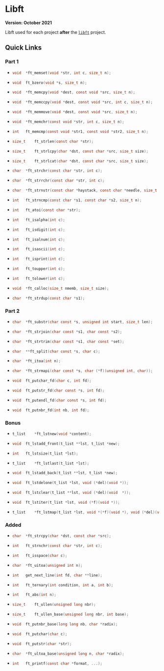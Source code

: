 # Libft

**Version: October 2021**

Libft used for each project **after** the [`libft`](https://github.com/mlrcbsousa/libft) project.

## Quick Links

### Part 1

<a href="/ft_memset.c" target="_blank">

- ```c
  void	*ft_memset(void *str, int c, size_t n);
  ```
</a>
<a href="/ft_bzero.c" target="_blank">

- ```c
  void	ft_bzero(void *s, size_t n);
  ```
</a>
<a href="/ft_memcpy.c" target="_blank">

- ```c
  void	*ft_memcpy(void *dest, const void *src, size_t n);
  ```
</a>
<a href="/ft_memccpy.c" target="_blank">

- ```c
  void	*ft_memccpy(void *dest, const void *src, int c, size_t n);
  ```
</a>
<a href="/ft_memmove.c" target="_blank">

- ```c
  void	*ft_memmove(void *dest, const void *src, size_t n);
  ```
</a>
<a href="/ft_memchr.c" target="_blank">

- ```c
  void	*ft_memchr(const void *str, int c, size_t n);
  ```
</a>
<a href="/ft_memcmp.c" target="_blank">

- ```c
  int	ft_memcmp(const void *str1, const void *str2, size_t n);
  ```
</a>
<a href="/ft_strlen.c" target="_blank">

- ```c
  size_t	ft_strlen(const char *str);
  ```
</a>
<a href="/ft_strlcpy.c" target="_blank">

- ```c
  size_t	ft_strlcpy(char *dst, const char *src, size_t size);
  ```
</a>
<a href="/ft_strlcat.c" target="_blank">

- ```c
  size_t	ft_strlcat(char *dst, const char *src, size_t size);
  ```
</a>
<a href="/ft_strchr.c" target="_blank">

- ```c
  char	*ft_strchr(const char *str, int c);
  ```
</a>
<a href="/ft_strrchr.c" target="_blank">

- ```c
  char	*ft_strrchr(const char *str, int c);
  ```
</a>
<a href="/ft_strnstr.c" target="_blank">

- ```c
  char	*ft_strnstr(const char *haystack, const char *needle, size_t len);
  ```
</a>
<a href="/ft_strncmp.c" target="_blank">

- ```c
  int	ft_strncmp(const char *s1, const char *s2, size_t n);
  ```
</a>
<a href="/ft_atoi.c" target="_blank">

- ```c
  int	ft_atoi(const char *str);
  ```
</a>
<a href="/ft_isalpha.c" target="_blank">

- ```c
  int	ft_isalpha(int c);
  ```
</a>
<a href="/ft_isdigit.c" target="_blank">

- ```c
  int	ft_isdigit(int c);
  ```
</a>
<a href="/ft_isalnum.c" target="_blank">

- ```c
  int	ft_isalnum(int c);
  ```
</a>
<a href="/ft_isascii.c" target="_blank">

- ```c
  int	ft_isascii(int c);
  ```
</a>
<a href="/ft_isprint.c" target="_blank">

- ```c
  int	ft_isprint(int c);
  ```
</a>
<a href="/ft_toupper.c" target="_blank">

- ```c
  int	ft_toupper(int c);
  ```
</a>
<a href="/ft_tolower.c" target="_blank">

- ```c
  int	ft_tolower(int c);
  ```
</a>
<a href="/ft_calloc.c" target="_blank">

- ```c
  void	*ft_calloc(size_t nmemb, size_t size);
  ```
</a>
<a href="/ft_strdup.c" target="_blank">

- ```c
  char	*ft_strdup(const char *s1);
  ```

### Part 2

<a href="/ft_substr.c" target="_blank">

- ```c
  char	*ft_substr(char const *s, unsigned int start, size_t len);
  ```
</a>
<a href="/ft_strjoin.c" target="_blank">

- ```c
  char	*ft_strjoin(char const *s1, char const *s2);
  ```
</a>
<a href="/ft_strtrim.c" target="_blank">

- ```c
  char	*ft_strtrim(char const *s1, char const *set);
  ```
</a>
<a href="/ft_split.c" target="_blank">

- ```c
  char	**ft_split(char const *s, char c);
  ```
</a>
<a href="/ft_itoa.c" target="_blank">

- ```c
  char	*ft_itoa(int n);
  ```
</a>
<a href="/ft_strmapi.c" target="_blank">

- ```c
  char	*ft_strmapi(char const *s, char (*f)(unsigned int, char));
  ```
</a>
<a href="/ft_putchar_fd.c" target="_blank">

- ```c
  void	ft_putchar_fd(char c, int fd);
  ```
</a>
<a href="/ft_putstr_fd.c" target="_blank">

- ```c
  void	ft_putstr_fd(char const *s, int fd);
  ```
</a>
<a href="/ft_putendl_fd.c" target="_blank">

- ```c
  void	ft_putendl_fd(char const *s, int fd);
  ```
</a>
<a href="/ft_putnbr_fd.c" target="_blank">

- ```c
  void	ft_putnbr_fd(int nb, int fd);
  ```

### Bonus

<a href="/ft_lstnew.c" target="_blank">

- ```c
  t_list	*ft_lstnew(void *content);
  ```
</a>
<a href="/ft_lstadd_front.c" target="_blank">

- ```c
  void	ft_lstadd_front(t_list **lst, t_list *new);
  ```
</a>
<a href="/ft_lstsize.c" target="_blank">

- ```c
  int	ft_lstsize(t_list *lst);
  ```
</a>
<a href="/ft_lstlast.c" target="_blank">

- ```c
  t_list	*ft_lstlast(t_list *lst);
  ```
</a>
<a href="/ft_lstadd_back.c" target="_blank">

- ```c
  void	ft_lstadd_back(t_list **lst, t_list *new);
  ```
</a>
<a href="/ft_lstdelone.c" target="_blank">

- ```c
  void	ft_lstdelone(t_list *lst, void (*del)(void *));
  ```
</a>
<a href="/ft_lstclear.c" target="_blank">

- ```c
  void	ft_lstclear(t_list **lst, void (*del)(void	*));
  ```
</a>
<a href="/ft_lstiter.c" target="_blank">

- ```c
  void	ft_lstiter(t_list *lst, void (*f)(void *));
  ```
</a>
<a href="/ft_lstmap.c" target="_blank">

- ```c
  t_list	*ft_lstmap(t_list *lst, void *(*f)(void *), void (*del)(void *));
  ```

### Added

<a href="/ft_strcpy.c" target="_blank">

- ```c
  char	*ft_strcpy(char *dst, const char *src);
  ```
</a>
<a href="/ft_strnchr.c" target="_blank">

- ```c
  int	ft_strnchr(const char *str, int c);
  ```
</a>
<a href="/ft_isspace.c" target="_blank">

- ```c
  int	ft_isspace(char c);
  ```
</a>
<a href="/ft_uitoa.c" target="_blank">

- ```c
  char	*ft_uitoa(unsigned int n);
  ```
</a>
<a href="/get_next_line.c" target="_blank">

- ```c
  int	get_next_line(int fd, char **line);
  ```
</a>
<a href="/ft_ternary.c" target="_blank">

- ```c
  int	ft_ternary(int condition, int a, int b);
  ```
</a>
<a href="/ft_abs.c" target="_blank">

- ```c
  int	ft_abs(int n);
  ```
</a>
<a href="/ft_ullen.c" target="_blank">

- ```c
  size_t	ft_ullen(unsigned long nbr);
  ```
</a>
<a href="/ft_ullen_base.c" target="_blank">

- ```c
  size_t	ft_ullen_base(unsigned long nbr, int base);
  ```
</a>
<a href="/ft_putnbr_base.c" target="_blank">

- ```c
  void	ft_putnbr_base(long long nb, char *radix);
  ```
</a>
<a href="/ft_putchar.c" target="_blank">

- ```c
  void	ft_putchar(char c);
  ```
</a>
<a href="/ft_putstr.c" target="_blank">

- ```c
  void	ft_putstr(char *str);
  ```
</a>
<a href="/ft_ultoa_base.c" target="_blank">

- ```c
  char	*ft_ultoa_base(unsigned long n, char *radix);
  ```
</a>
<a href="/ft_printf.c" target="_blank">

- ```c
  int   ft_printf(const char *format, ...);
  ```
</a>

